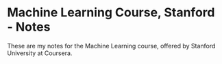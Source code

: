 # Machine Learning Course, Stanford - Notes

These are my notes for the Machine Learning course, offered by Stanford University at Coursera.


